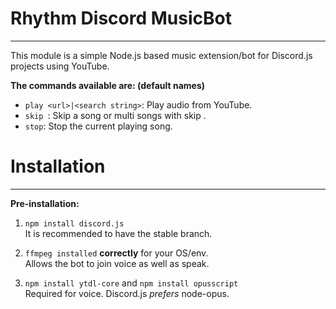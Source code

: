 # Rhythm Discord MusicBot
***  
This module is a simple Node.js based music extension/bot for Discord.js projects using YouTube.

__The commands available are: (default names)__  
* `play <url>|<search string>`: Play audio from YouTube.
* `skip `: Skip a song or multi songs with skip .
* `stop`: Stop the current playing song.  

# Installation
***  
__Pre-installation:__  
1. `npm install discord.js`  
It is recommended to have the stable branch.  

2. `ffmpeg installed` __correctly__ for your OS/env.  
Allows the bot to join voice as well as speak.  

3. `npm install ytdl-core` and `npm install opusscript`  
Required for voice. Discord.js _prefers_ node-opus.  

